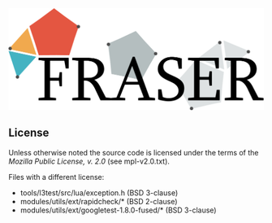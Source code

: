 <img src="doc/images/FRASER_logo.png" height="200px" />

License
-------

Unless otherwise noted the source code is licensed under the
terms of the *Mozilla Public License, v. 2.0* (see mpl-v2.0.txt).

Files with a different license:

 - tools/l3test/src/lua/exception.h (BSD 3-clause)
 - modules/utils/ext/rapidcheck/* (BSD 2-clause)
 - modules/utils/ext/googletest-1.8.0-fused/* (BSD 3-clause)


[German Aerospace Center (DLR)]: http://www.dlr.de/irs/en/